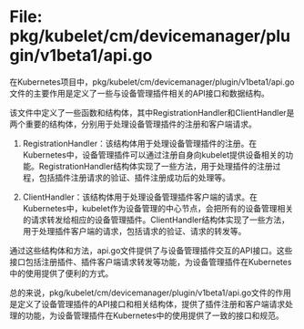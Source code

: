 # File: pkg/kubelet/cm/devicemanager/plugin/v1beta1/api.go

在Kubernetes项目中，pkg/kubelet/cm/devicemanager/plugin/v1beta1/api.go文件的主要作用是定义了一些与设备管理插件相关的API接口和数据结构。

该文件中定义了一些函数和结构体，其中RegistrationHandler和ClientHandler是两个重要的结构体，分别用于处理设备管理插件的注册和客户端请求。

1. RegistrationHandler：该结构体用于处理设备管理插件的注册。在Kubernetes中，设备管理插件可以通过注册自身向kubelet提供设备相关的功能。RegistrationHandler结构体实现了一些方法，用于处理插件的注册过程，包括插件注册请求的验证、插件注册成功后的处理等。

2. ClientHandler：该结构体用于处理设备管理插件客户端的请求。在Kubernetes中，kubelet作为设备管理的中心节点，会把所有的设备管理相关的请求转发给相应的设备管理插件。ClientHandler结构体实现了一些方法，用于处理插件客户端的请求，包括请求的验证、请求的转发等。

通过这些结构体和方法，api.go文件提供了与设备管理插件交互的API接口。这些接口包括注册插件、插件客户端请求转发等功能，为设备管理插件在Kubernetes中的使用提供了便利的方式。

总的来说，pkg/kubelet/cm/devicemanager/plugin/v1beta1/api.go文件的作用是定义了设备管理插件的API接口和相关结构体，提供了插件注册和客户端请求处理的功能，为设备管理插件在Kubernetes中的使用提供了一致的接口和规范。

